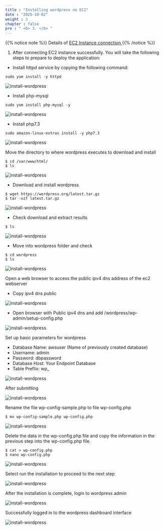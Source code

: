 ```yaml
---
title : "Installing wordpress on EC2"
date : "2025-10-02"
weight : 3
chapter : false
pre : " <b> 3. </b> "
---
```

{{% notice note %}}
Details of [ EC2 Instance connection ](000004.awsstudygroup.com/4-launchlinuxinstance/4.2-connectlinuxinstance/)
{{% /notice %}}

1. After connecting EC2 instance successfully. You will take the following steps to prepare to deploy the application:

- Install httpd service by copying the following command:

```
sudo yum install -y httpd
```

![install-wordpress](/images/setupwordpress/install-wordpress-setup-0.png?featherlight=false&width=90pc)

- Install php-mysql

```
sudo yum install php-mysql -y
```

![install-wordpress](/images/setupwordpress/install-wordpress-setup-1.png?featherlight=false&width=90pc)

- Install php7.3

```
sudo amazon-linux-extras install -y php7.3
```
![install-wordpress](/images/setupwordpress/install-wordpress-setup-2.png?featherlight=false&width=90pc)

Move the directory to where wordpress executes to download and install
```
$ cd /var/www/html/
$ ls
```
![install-wordpress](/images/setupwordpress/install-wordpress-setup-3.png?featherlight=false&width=90pc)

- Download and install wordpress
```
$ wget https://wordpress.org/latest.tar.gz
$ tar -xzf latest.tar.gz
```

![install-wordpress](/images/setupwordpress/install-wordpress-setup-4.png?featherlight=false&width=90pc)

- Check download and extract results
```
$ ls
```

![install-wordpress](/images/setupwordpress/install-wordpress-setup-5.png?featherlight=false&width=90pc)

- Move into wordpress folder and check
```
$ cd wordpress
$ ls
```
![install-wordpress](/images/setupwordpress/install-wordpress-setup-6.png?featherlight=false&width=90pc)

Open a web browser to access the public ipv4 dns address of the ec2 webserver
- Copy ipv4 dns public

![install-wordpress](/images/setupwordpress/install-wordpress-setup-7.png?featherlight=false&width=90pc)

- Open browser with Public ipv4 dns and add /wordpress/wp-admin/setup-config.php

![install-wordpress](/images/setupwordpress/install-wordpress-setup-8.png?featherlight=false&width=90pc)

Set up basic parameters for wordpress
- Database Name: awsuser (Name of previously created database)
- Username: admin
- Password: dbpassword
- Database Host: Your Endpoint Database
- Table Preflix: wp_

![install-wordpress](/images/setupwordpress/install-wordpress-setup-9.png?featherlight=false&width=90pc)

After submitting

![install-wordpress](/images/setupwordpress/install-wordpress-setup-10.png?featherlight=false&width=90pc)

Rename the file wp-config-sample.php to file wp-config.php
```
$ mv wp-config-sample.php wp-config.php
```

![install-wordpress](/images/setupwordpress/install-wordpress-setup-11.png?featherlight=false&width=90pc)

Delete the data in the wp-config.php file and copy the information in the previous step into the wp-config.php file.
```
$ cat > wp-config.php
$ nano wp-config.php
```

![install-wordpress](/images/setupwordpress/install-wordpress-setup-12.png?featherlight=false&width=90pc)

Select run the installation to proceed to the next step

![install-wordpress](/images/setupwordpress/install-wordpress-setup-13.png?featherlight=false&width=90pc)

After the installation is complete, login to wordpress admin

![install-wordpress](/images/setupwordpress/install-wordpress-setup-14.png?featherlight=false&width=90pc)

Successfully logged in to the wordpress dashboard interface

![install-wordpress](/images/setupwordpress/install-wordpress-setup-15.png?featherlight=false&width=90pc)